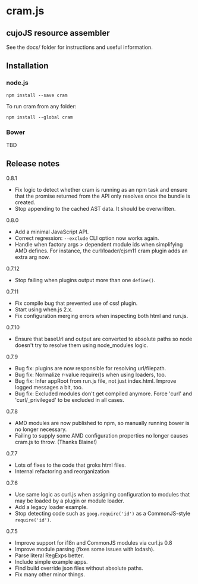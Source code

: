 # cram.js

## cujoJS resource assembler

See the docs/ folder for instructions and useful information.

## Installation

### node.js

```
npm install --save cram
```

To run cram from any folder:

```
npm install --global cram
```

### Bower

TBD

## Release notes

0.8.1

* Fix logic to detect whether cram is running as an npm task and ensure
  that the promise returned from the API only resolves once the bundle
  is created.
* Stop appending to the cached AST data.  It should be overwritten.

0.8.0

* Add a minimal JavaScript API.
* Correct regression: `--exclude` CLI option now works again.
* Handle when factory args > dependent module ids when simplifying AMD defines.
  For instance, the curl/loader/cjsm11 cram plugin adds an extra arg now.

0.7.12

* Stop failing when plugins output more than one `define()`.

0.7.11

* Fix compile bug that prevented use of css! plugin.
* Start using when.js 2.x.
* Fix configuration merging errors when inspecting both html and run.js.

0.7.10

* Ensure that baseUrl and output are converted to absolute paths so
  node doesn't try to resolve them using node_modules logic.

0.7.9

* Bug fix: plugins are now responsible for resolving url/filepath.
* Bug fix: Normalize r-value require()s when using loaders, too.
* Bug fix: Infer appRoot from run.js file, not just index.html.
  Improve logged messages a bit, too.
* Bug fix: Excluded modules don't get compiled anymore.
  Force 'curl' and 'curl/_privileged' to be excluded in all cases.

0.7.8

* AMD modules are now published to npm, so manually running bower is
  no longer necessary.
* Failing to supply some AMD configuration properties no longer causes
  cram.js to throw.  (Thanks Blaine!)

0.7.7

* Lots of fixes to the code that groks html files.
* Internal refactoring and reorganization

0.7.6

* Use same logic as curl.js when assigning configuration to modules that
  may be loaded by a plugin or module loader.
* Add a legacy loader example.
* Stop detecting code such as `goog.require('id')` as a CommonJS-style
  `require('id')`.

0.7.5

* Improve support for i18n and CommonJS modules via curl.js 0.8
* Improve module parsing (fixes some issues with lodash).
* Parse literal RegExps better.
* Include simple example apps.
* Find build override json files without absolute paths.
* Fix many other minor things.

